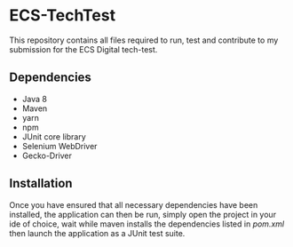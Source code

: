 # ECS-TechTest

This repository contains all files required to run, test and contribute to my submission for the ECS Digital tech-test.

## Dependencies

- Java 8
- Maven
- yarn
- npm
- JUnit core library 
- Selenium WebDriver
- Gecko-Driver

## Installation

Once you have ensured that all necessary dependencies have been installed, the application can then be run, simply open the project in your ide of choice, wait while maven installs the dependencies listed in *pom.xml* then launch the application as a JUnit test suite. 